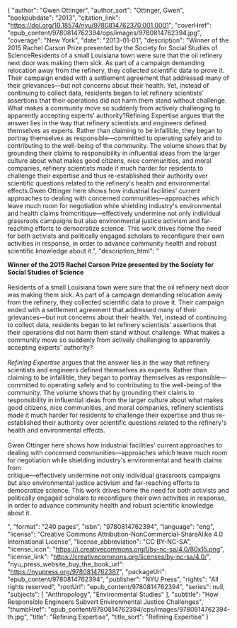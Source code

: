 {
  "author": "Gwen Ottinger",
  "author_sort": "Ottinger, Gwen",
  "bookpubdate": "2013",
  "citation_link": "https://doi.org/10.18574/nyu/9780814762370.001.0001",
  "coverHref": "epub_content/9780814762394/ops/images/9780814762394.jpg",
  "coverage": "New York",
  "date": "2013-01-01",
  "description": "Winner of the 2015 Rachel Carson Prize presented by the Society for Social Studies of ScienceResidents of a small Louisiana town were sure that the oil refinery next door was making them sick. As part of a campaign demanding relocation away from the refinery, they collected scientific data to prove it. Their campaign ended with a settlement agreement that addressed many of their grievances—but not concerns about their health. Yet, instead of continuing to collect data, residents began to let refinery scientists' assertions that their operations did not harm them stand without challenge. What makes a community move so suddenly from actively challenging to apparently accepting experts' authority?Refining Expertise argues that the answer lies in the way that refinery scientists and engineers defined themselves as experts. Rather than claiming to be infallible, they began to portray themselves as responsible—committed to operating safely and to contributing to the well-being of the community. The volume shows that by grounding their claims to responsibility in influential ideas from the larger culture about what makes good citizens, nice communities, and moral companies, refinery scientists made it much harder for residents to challenge their expertise and thus re-established their authority over scientific questions related to the refinery's health and environmental effects.Gwen Ottinger here shows how industrial facilities' current approaches to dealing with concerned communities—approaches which leave much room for negotiation while shielding industry's environmental and health claims fromcritique—effectively undermine not only individual grassroots campaigns but also environmental justice activism and far-reaching efforts to democratize science. This work drives home the need for both activists and politically engaged scholars to reconfigure their own activities in response, in order to advance community health and robust scientific knowledge about it.",
  "description_html": "<p><b>Winner of the 2015 Rachel Carson Prize presented by the Society for Social Studies of Science</b><br><br>Residents of a small Louisiana town were sure that the oil refinery next door was making them sick. As part of a campaign demanding relocation away from the refinery, they collected scientific data to prove it. Their campaign ended with a settlement agreement that addressed many of their grievances—but not concerns about their health. Yet, instead of continuing to collect data, residents began to let refinery scientists' assertions that their operations did not harm them stand without challenge. What makes a community move so suddenly from actively challenging to apparently accepting experts' authority?<br><i><br>Refining Expertise</i> argues that the answer lies in the way that refinery scientists and engineers defined themselves as experts. Rather than claiming to be infallible, they began to portray themselves as responsible—committed to operating safely and to contributing to the well-being of the community. The volume shows that by grounding their claims to responsibility in influential ideas from the larger culture about what makes good citizens, nice communities, and moral companies, refinery scientists made it much harder for residents to challenge their expertise and thus re-established their authority over scientific questions related to the refinery's health and environmental effects.<br><br>Gwen Ottinger here shows how industrial facilities' current approaches to dealing with concerned communities—approaches which leave much room for negotiation while shielding industry's environmental and health claims from<br>critique—effectively undermine not only individual grassroots campaigns but also environmental justice activism and far-reaching efforts to democratize science. This work drives home the need for both activists and politically engaged scholars to reconfigure their own activities in response, in order to advance community health and robust scientific knowledge about it.</p>",
  "format": "240 pages",
  "isbn": "9780814762394",
  "language": "eng",
  "license": "Creative Commons Attribution-NonCommercial-ShareAlike 4.0 International License",
  "license_abbreviation": "CC BY-NC-SA",
  "license_icon": "https://i.creativecommons.org/l/by-nc-sa/4.0/80x15.png",
  "license_link": "https://creativecommons.org/licenses/by-nc-sa/4.0/",
  "nyu_press_website_buy_the_book_url": "https://nyupress.org/9780814762387",
  "packageUrl": "epub_content/9780814762394",
  "publisher": "NYU Press",
  "rights": "All rights reserved",
  "rootUrl": "epub_content/9780814762394",
  "series": null,
  "subjects": [
    "Anthropology",
    "Environmental Studies"
  ],
  "subtitle": "How Responsible Engineers Subvert Environmental Justice Challenges",
  "thumbHref": "epub_content/9780814762394/ops/images/9780814762394-th.jpg",
  "title": "Refining Expertise",
  "title_sort": "Refining Expertise"
}
